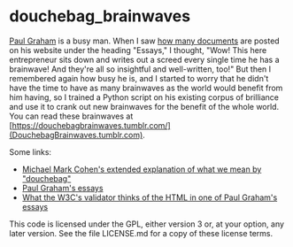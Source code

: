 # douchebag_brainwaves

[Paul Graham](https://en.wikipedia.org/wiki/Paul_Graham_(computer_programmer)) is a busy man. When I saw [how many documents](http://paulgraham.com/articles.html) are posted on his website under the heading "Essays," I thought, "Wow! This here entrepreneur sits down and writes out a screed every single time he has a brainwave! And they're all so insightful and well-written, too!" But then I remembered again how busy he is, and I started to worry that he didn't have the time to have as many brainwaves as the world would benefit from him having, so I trained a Python script on his existing corpus of brilliance and use it to crank out new brainwaves for the benefit of the whole world. You can read these brainwaves at [https://douchebagbrainwaves.tumblr.com/](DouchebagBrainwaves.tumblr.com).

Some links:

* [Michael Mark Cohen's extended explanation of what we mean by "douchebag"](http://gawker.com/douchebag-the-white-racial-slur-we-ve-all-been-waiti-1647954231)
* [Paul Graham's essays](http://paulgraham.com/articles.html)
* [What the W3C's validator thinks of the HTML in one of Paul Graham's essays](https://validator.w3.org/check?uri=http%3A%2F%2Fpaulgraham.com%2Fecw.html&charset=%28detect+automatically%29&doctype=Inline&group=0)

This code is licensed under the GPL, either version 3 or, at your option, any later version. See the file LICENSE.md for a copy of these license terms.